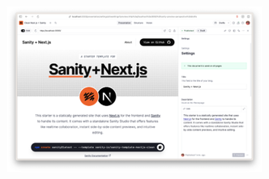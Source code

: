 ![Screenshot of Sanity Studio using Presentation Tool to do Visual Editing](/sanity-next-preview.png)

